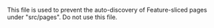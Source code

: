 This file is used to prevent the auto-discovery of Feature-sliced pages under "src/pages". Do not use this file.
